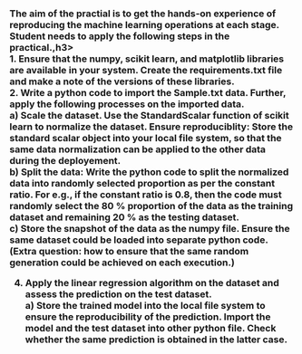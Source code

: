 
<h3>The aim of the practial is to get the hands-on experience of reproducing the machine learning operations at each stage. Student needs to apply the following steps in the practical.,h3>
<br>
1. Ensure that the numpy, scikit learn, and matplotlib libraries are available in your system. Create the requirements.txt file and make a note of the versions of these libraries.
<br>
2. Write a python code to import the Sample.txt data. Further, apply the following processes on the imported data.
   <br>
a) Scale the dataset. Use the StandardScalar function of scikit learn to normalize the dataset.
Ensure reproduciblity: Store the standard scalar object into your local file system, so that the same data normalization can be applied to the other data during the deployement. <br>
b) Split the data: Write the python code to split the normalized data into randomly selected proportion as per the constant ratio.
For e.g., if the constant ratio is 0.8, then the code must randomly select the 80 % proportion of the data as the training dataset and remaining 20 % as the testing dataset. <br>
c) Store the snapshot of the data as the numpy file. Ensure the same dataset could be loaded into separate python code.
(Extra question: how to ensure that the same random generation could be achieved on each execution.) <br>

4. Apply the linear regression algorithm on the dataset and assess the prediction on the test dataset. <br>
a) Store the trained model into the local file system to ensure the reproducibility of the
prediction. Import the model and the test dataset into other python file. Check whether the same prediction is obtained in the latter case.
